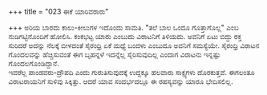 +++
title = "023 ಈಕೆ ಯಾರಿವರಾರು"

+++
ಅರಿಯ ಬಾರದು ಕಾಲು-ಕೀಲುಗಳ ಇದೊಂದು ಸಾಮತಿ. "ತಲೆ ಬಾಲ ಒಂದೂ ಗೊತ್ತಾಗೊಲ್ಲ" ಎಂಬ ನುಡಿಗಟ್ಟಿನೊಂದಿಗೆ  ಹೋಲಿಸಿ. ಕಂಕಭಟ್ಟ ಯಾರು ಎಂಬುದು ವಿರಾಟನಿಗೆ ತಿಳಿಯದು. ಅವನಿಗೆ ಏಟು ಬಿದ್ದು ರಕ್ತ ಸುರಿದರೆ ಅದನ್ನು ನೆಲಕ್ಕೆ ಬೀಳದಂತೆ ಸೈರಂಧ್ರಿ ಏಕೆ ಮಧ್ಯೆ ಬಂದಳು ಎಂಬುದೂ ಅವನಿಗೆ ಸಮಸ್ಯೆಯೇ. ಸೈರಂಧ್ರಿ ವಿರಾಟನ ಗೊಂದಲವನ್ನು ಹೆಚ್ಚಿಸುವಂತೆ ಈಗ ಬೃಹನ್ನಳೆ ಇದನ್ನೆಲ್ಲ ಸೈರಿಸುವುದಿಲ್ಲ ಎಂದಾಗ ವಿರಾಟನು ಇನ್ನಷ್ಟು ಗೊಂದಲಗೊಂಡಿದ್ದಾನೆ.  
ಇವರೆಲ್ಲ ಪಾಂಡವರು-ದ್ರೌಪದಿ ಎಂದು ಗುರುತಿಸುವುದಕ್ಕೆ ಉದ್ದಕ್ಕೂ ಹಲವಾರು ಸಾಕ್ಷ್ಯಗಳು ದೊರಕುತ್ತವೆ. ಈಗಲಂತೂ ವಿರಾಟರಾಯನಿಗೆ ಸುಳಿವು ಸಿಕ್ಕಿತ್ತು. ಆದರೆ ಯಾವ ಸಂದರ್ಭದಲ್ಲೂ ಈ ರಹಸ್ಯವನ್ನು ಯಾರೂ ಭೇದಿಸಲಿಲ್ಲ.